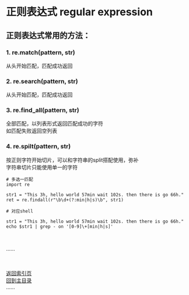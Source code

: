 # 正则表达式 regular expression

## 正则表达式常用的方法：

### 1. re.match(pattern, str)

从头开始匹配，匹配成功返回

### 2. re.search(pattern, str)

从头开始匹配，匹配成功返回

### 3. re.find_all(pattern, str)

全部匹配，以列表形式返回匹配成功的字符  
如匹配失败返回空列表

### 4. re.spilt(pattern, str)

按正则字符开始切片，可以和字符串的split搭配使用，弥补  
字符串切片只能使用单一的字符

```python3
# 多选一匹配
import re

str1 = "This 3h, hello world 57min wait 102s. then there is go 66h."
ret = re.findall(r"\b\d+(?:min|h|s)\b", str1)
```

```shell
# 对应shell

str1 = "This 3h, hello world 57min wait 102s. then there is go 66h."
echo $str1 | grep - on '[0-9]\+[min|h|s]'
```

<br />

......   
<br />
<br />

[返回索引页](Readme.md)  
[回到主目录](../contents_page.md)   
......    
